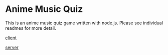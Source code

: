 # Anime Music Quiz
This is an anime music quiz game written with node.js.
Please see individual readmes for more detail.

[client](https://github.com/xLasercut/anime-music-quiz/tree/master/client)

[server](https://github.com/xLasercut/anime-music-quiz/tree/master/server)